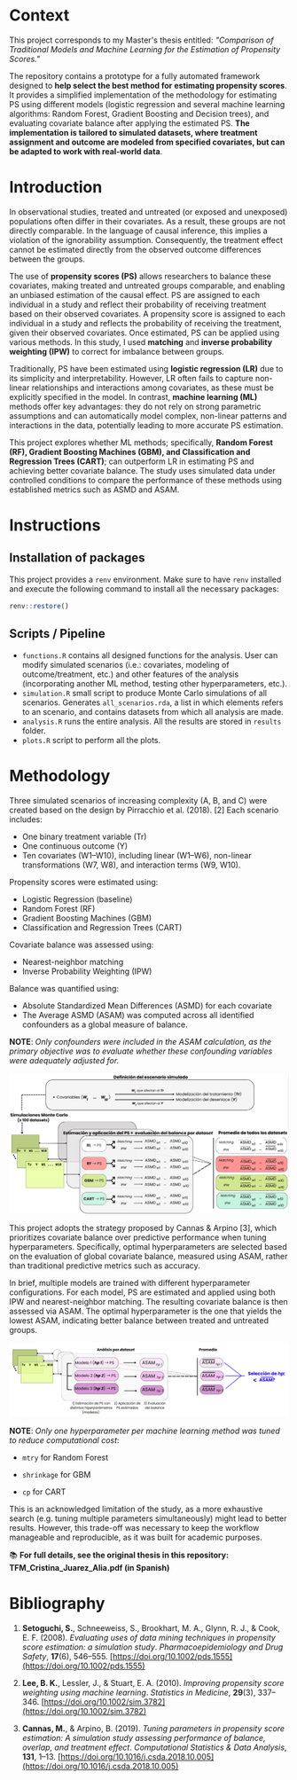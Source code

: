 # Context

This project corresponds to my Master's thesis entitled: _"Comparison of Traditional Models and Machine Learning for the Estimation of Propensity Scores."_

The repository contains a prototype for a fully automated framework designed to **help select the best method for estimating propensity scores**. It provides a simplified implementation of the methodology for estimating PS using different models (logistic regression and several machine learning algorithms: Random Forest, Gradient Boosting and Decision trees), and evaluating covariate balance after applying the estimated PS. **The implementation is tailored to simulated datasets, where treatment assignment and outcome are modeled from specified covariates, but can be adapted to work with real-world data**.

# Introduction

In observational studies, treated and untreated (or exposed and unexposed) populations often differ in their covariates. As a result, these groups are not directly comparable. In the language of causal inference, this implies a violation of the ignorability assumption. Consequently, the treatment effect cannot be estimated directly from the observed outcome differences between the groups.

The use of **propensity scores (PS)** allows researchers to balance these covariates, making treated and untreated groups comparable, and enabling an unbiased estimation of the causal effect. PS are assigned to each individual in a study and reflect their probability of receiving treatment based on their observed covariates. A propensity score is assigned to each individual in a study and reflects the probability of receiving the treatment, given their observed covariates. Once estimated, PS can be applied using various methods. In this study, I used **matching** and **inverse probability weighting (IPW)** to correct for imbalance between groups.

Traditionally, PS have been estimated using **logistic regression (LR)** due to its simplicity and interpretability. However, LR often fails to capture non-linear relationships and interactions among covariates, as these must be explicitly specified in the model. In contrast, **machine learning (ML)** methods offer key advantages: they do not rely on strong parametric assumptions and can automatically model complex, non-linear patterns and interactions in the data, potentially leading to more accurate PS estimation.

This project explores whether ML methods; specifically, **Random Forest (RF), Gradient Boosting Machines (GBM), and Classification and Regression Trees (CART)**; can outperform LR in estimating PS and achieving better covariate balance. The study uses simulated data under controlled conditions to compare the performance of these methods using established metrics such as ASMD and ASAM.

# Instructions

## Installation of packages

This project provides a `renv` environment. Make sure to have `renv` installed and execute the following command to install all the necessary packages:

```r
renv::restore()
```

## Scripts / Pipeline

* `functions.R` contains all designed functions for the analysis. User can modify simulated scenarios (i.e.: covariates, modeling of outcome/treatment, etc.) and other features of the analysis (incorporating another ML method, testing other hyperparameters, etc.).
* `simulation.R` small script to produce Monte Carlo simulations of all scenarios. Generates `all_scenarios.rda`, a list in which elements refers to an scenario, and contains datasets from which all analysis are made.
* `analysis.R` runs the entire analysis. All the results are stored in `results` folder.
* `plots.R` script to perform all the plots.

# Methodology

Three simulated scenarios of increasing complexity (A, B, and C) were created based on the design by Pirracchio et al. (2018). [2] Each scenario includes:

* One binary treatment variable (Tr)
* One continuous outcome (Y)
* Ten covariates (W1–W10), including linear (W1–W6), non-linear transformations (W7, W8), and interaction terms (W9, W10).

Propensity scores were estimated using:

* Logistic Regression (baseline)
* Random Forest (RF)
* Gradient Boosting Machines (GBM)
* Classification and Regression Trees (CART)

Covariate balance was assessed using:

* Nearest-neighbor matching
* Inverse Probability Weighting (IPW)

Balance was quantified using:

* Absolute Standardized Mean Differences (ASMD) for each covariate
* The Average ASMD (ASAM) was computed across all identified confounders as a global measure of balance.

 **NOTE**: _Only confounders were included in the ASAM calculation, as the primary objective was to evaluate whether these confounding variables were adequately adjusted for._ 

![General Workflow](images/general_workflow.png)

This project adopts the strategy proposed by Cannas & Arpino [3], which prioritizes covariate balance over predictive performance when tuning hyperparameters. Specifically, optimal hyperparameters are selected based on the evaluation of global covariate balance, measured using ASAM, rather than traditional predictive metrics such as accuracy.

In brief, multiple models are trained with different hyperparameter configurations. For each model, PS are estimated and applied using both IPW and nearest-neighbor matching. The resulting covariate balance is then assessed via ASAM. The optimal hyperparameter is the one that yields the lowest ASAM, indicating better balance between treated and untreated groups.

![Hyperparameter optimization](images/ajuste_hp.png)

**NOTE**: _Only one hyperparameter per machine learning method was tuned to reduce computational cost_:

* `mtry` for Random Forest

* `shrinkage` for GBM

* `cp` for CART

This is an acknowledged limitation of the study, as a more exhaustive search (e.g. tuning multiple parameters simultaneously) might lead to better results. However, this trade-off was necessary to keep the workflow manageable and reproducible, as it was built for academic purposes.



📚 **For full details, see the original thesis in this repository: TFM_Cristina_Juarez_Alia.pdf (in Spanish)**




# Bibliography

1. **Setoguchi, S.**, Schneeweiss, S., Brookhart, M. A., Glynn, R. J., & Cook, E. F. (2008). *Evaluating uses of data mining techniques in propensity score estimation: a simulation study*.  _Pharmacoepidemiology and Drug Safety_, **17**(6), 546–555. [https://doi.org/10.1002/pds.1555](https://doi.org/10.1002/pds.1555)

2. **Lee, B. K.**, Lessler, J., & Stuart, E. A. (2010). *Improving propensity score weighting using machine learning*. _Statistics in Medicine_, **29**(3), 337–346. [https://doi.org/10.1002/sim.3782](https://doi.org/10.1002/sim.3782)

3. **Cannas, M.**, & Arpino, B. (2019). *Tuning parameters in propensity score estimation: A simulation study assessing performance of balance, overlap, and treatment effect*. _Computational Statistics & Data Analysis_, **131**, 1–13. [https://doi.org/10.1016/j.csda.2018.10.005](https://doi.org/10.1016/j.csda.2018.10.005)

